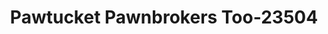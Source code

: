 ---
f_zip-code: 2721
f_state-code: MA
title: Pawtucket Pawnbrokers Too-23504
f_phone: 508-673-3232
f_city-only: Fall River
f_address: 302 South Main Street Fall River
f_location-unique-id: '23504'
slug: pawtucket-pawnbrokers-too-23504
updated-on: '2024-05-30T13:46:58.046Z'
created-on: '2024-05-30T13:36:59.803Z'
published-on: '2024-05-30T13:54:32.469Z'
f_city-state: cms/city/fall-river-ma.md
f_company: cms/company/pawtucket-pawnbrokers-too.md
f_state: cms/state/massachusetts.md
layout: '[payday-loan].html'
tags: payday-loan
---
